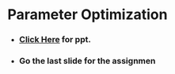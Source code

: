 # Parameter Optimization

- ### **<a href="www.psrana.com"> Click Here</a> for ppt.**
- ### Go the last slide for the assignmen

